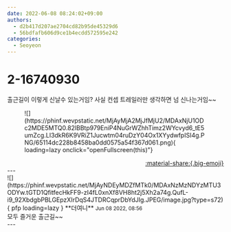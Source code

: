 ```yaml
---
date: 2022-06-08 08:24:02+09:00
authors:
  - d2b417d207ae2704cd82b95de45329d6
  - 56bdfafb606d9ce1b4ecdd572595e242
categories:
  - Seoyeon
---
```


# 2-16740930

<div class="post-container" markdown="1">
<div class="content-container md-sidebar__scrollwrap" markdown="1">

출근길이 이렇게 신날수 있는거임? 사실 컨셉 트레일러만 생각하면 넘 신나는거임~~
<figure markdown="1">
![](https://phinf.wevpstatic.net/MjAyMjA2MjJfMjU2/MDAxNjU1ODc2MDE5MTQ0.82lBBtp979EniP4NuGrWZhhTimz2WYcvyd6_tE5umZcg.LI3dkR6K9VRiZ1Jucwtm04ruDzY04Ox1XYydwfpISI4g.PNG/65114dc228b8458ba0dd0575a54f367d061.png){ loading=lazy onclick="openFullscreen(this)"}
</figure>


</div>
</div>

<div style="text-align: right;" markdown="1">
<a href="https://weverse.io/fromis9/fanpost/2-16740930" style="text-align: right;">:material-share:{.big-emoji}</a>
</div>
---

<div class="comments-container md-sidebar__scrollwrap" markdown="1">
<div class="comment" markdown="1">
<div class='id-container' markdown="1">
![](https://phinf.wevpstatic.net/MjAyNDEyMDZfMTk0/MDAxNzMzNDYzMTU3ODYw.tGTD1QfitfecHkFF9-zI4fL0xnXf8VH8ht2j5Xh2a74g.QufL-i9_92XbdgbPBLGEpzXIrDqS4JTDRCqprDbYdJIg.JPEG/image.jpg?type=s72){ pfp loading=lazy }
**<span class="artist">더여니</span>** <small>Jun 08 2022, 08:56</small><br>
</div>
<div class='comment-body' markdown="1">
모두 즐거운 출근길~~
</div>
</div>
</div>
---

